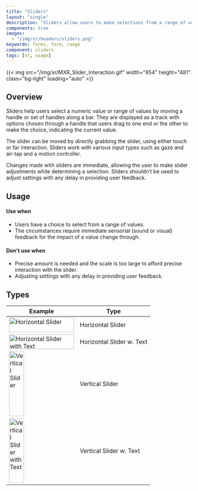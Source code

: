 ```yaml
---
title: "Sliders"
layout: "single"
description: "Sliders allow users to make selections from a range of values."
components: true
images:
  - "/img/xr/headers/sliders.png"
keywords: forms, form, range
component: sliders
tags: [xr, usage]
---
```


{{< img src="/img/xr/MXR_Slider_Interaction.gif" width="854" height="481" class="bg-light" loading="auto" >}}

## Overview

Sliders help users select a numeric value or range of values by moving a handle or set of handles along a bar. They are displayed as a track with options chosen through a handle that users drag to one end or the other to make the choice, indicating the current value.

The slider can be moved by directly grabbing the slider, using either touch or far interaction. Sliders work with various input types such as gaze and air-tap and a motion controller.

Changes made with sliders are immediate, allowing the user to make slider adjustments while determining a selection. Sliders shouldn’t be used to adjust settings with any delay in providing user feedback.

## Usage

#### Use when

- Users have a choice to select from a range of values.
- The circumstances require immediate sensorial (sound or visual) feedback for the impact of a value change through.

#### Don't use when

- Precise amount is needed and the scale is too large to afford precise interaction with the slider.
- Adjusting settings with any delay in providing user feedback.

## Types

<table class="table table-bordered">
  <thead class="thead-light">
    <tr>
      <th>Example</th>
      <th>Type </th>
    </tr>
  </thead>
  <tbody>
    <tr>
      <td><img src="/img/xr/Slider_Horizontal.png" alt="Horizontal Slider" width="176" height="40"></td>
      <td>Horizontal Slider</td>
    </tr>
    <tr>
      <td><img src="/img/xr/Slider_Horizontal_Text.png" alt="Horizontal Slider with Text" width="176" height="40"></td>
      <td>Horizontal Slider w. Text</td>
    </tr>
    <tr>
      <td><img src="/img/xr/Slider_Vertical.png" alt="Vertical Slider" width="40" height="176"></td>
      <td>Vertical Slider</td>
    </tr>
    <tr>
      <td><img src="/img/xr/Slider_Vertical_Text.png" alt="Vertical Slider with Text" width="40" height="176"></td>
      <td>Vertical Slider w. Text</td>
    </tr>
  </tbody>
</table>
